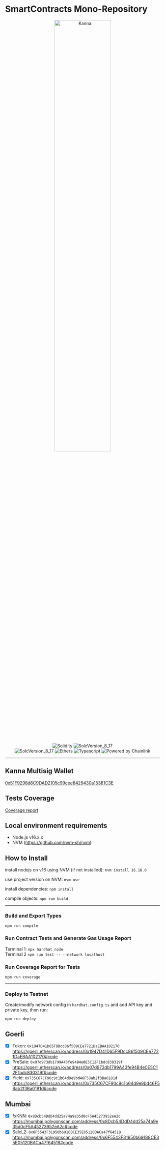 # SmartContracts Mono-Repository
<p align="center">
    <img src="https://kannacoin.wpenginepowered.com/wp-content/uploads/2023/01/knn-green@2x.png" width="60%" alt="Kanna">
</p>

<p align="center">
<img src="https://img.shields.io/badge/language-solidity-blueviolet.svg?style=flat" alt="Solidity">
<img src="https://img.shields.io/badge/compiler%20version-0.8.17-blueviolet.svg?style=flat" alt="SolcVersion_8_17">
<br/>
<img src="https://img.shields.io/badge/hardhat-2.2.1-yellow.svg?style=flat" alt="SolcVersion_8_17">
<img src="https://img.shields.io/badge/v5.7.2-ethers-purple.svg?style=flat" alt="Ethers">
<img src="https://img.shields.io/badge/testing%20lang-typescript-blue.svg?style=flat" alt="Typescript">
<img src="https://img.shields.io/badge/powered%20by-chainlink-darkblue.svg?style=flat" alt="Powered by Chainlink">
<br/>
</p>
<hr/>

## Kanna Multisig Wallet

[0x51F9298d8C9DAD2105c99cee8429430a15381C3E](https://etherscan.io/address/0x51F9298d8C9DAD2105c99cee8429430a15381C3E)

## Tests Coverage

[Coverage report](COVERAGE.md)

## Local environment requirements

- Node.js v16.x.x
- NVM (<https://github.com/nvm-sh/nvm>)

## How to Install

install nodejs on v16 using NVM (if not installed):
`nvm install 16.16.0`

use project version on NVM:
`nvm use`

install dependencies:
`npm install`

compile objects:
`npm run build`

---

### Build and Export Types

`npm run compile`

### Run Contract Tests and Generate Gas Usage Report

Terminal 1: `npx hardhat node`\
Terminal 2 `npm run test -- --network localhost`

### Run Coverage Report for Tests

`npm run coverage`

---

### Deploy to Testnet

Create/modify network config in `hardhat.config.ts` and add API key and private key, then run:

`npm run deploy`

## Goerli

- [x] Token: `0x1947D41D65F9Dcc86f509CEe7721DaEBAA102170`
      <https://goerli.etherscan.io/address/0x1947D41D65F9Dcc86f509CEe7721DaEBAA102170#code>
- [x] PreSale: `0x07d973db1799A43fe94B4e0E5C12F1bdc830319f`
      <https://goerli.etherscan.io/address/0x07d973db1799A43fe94B4e0E5C12F1bdc830319f#code>
- [x] Yield: `0x735C67CF90c9c1b64d9e9bd46F58ab2f3Ba0181d`
      <https://goerli.etherscan.io/address/0x735C67CF90c9c1b64d9e9bd46F58ab2f3Ba0181d#code>

## Mumbai

- [x] fxKNN: `0x8Dcb54DdD4dd25a74a9e35d0cF5A45273952eA2c`
      <https://mumbai.polygonscan.com/address/0x8Dcb54DdD4dd25a74a9e35d0cF5A45273952eA2c#code>
- [x] SaleL2: `0x6F5543F31950b69188CE35E05120BACa47f64518`
      <https://mumbai.polygonscan.com/address/0x6F5543F31950b69188CE35E05120BACa47f64518#code>
